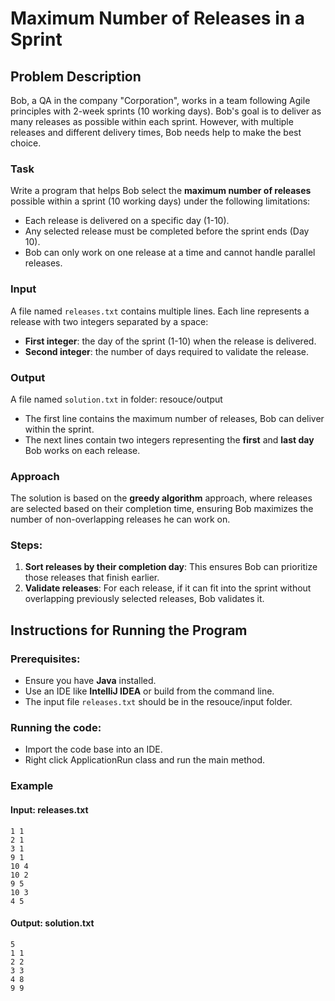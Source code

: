 # Maximum Number of Releases in a Sprint

## Problem Description

Bob, a QA in the company "Corporation", works in a team following Agile principles with 2-week sprints (10 working days). Bob's goal is to deliver as many releases as possible within each sprint. However, with multiple releases and different delivery times, Bob needs help to make the best choice.

### Task

Write a program that helps Bob select the **maximum number of releases** possible within a sprint (10 working days) under the following limitations:

- Each release is delivered on a specific day (1-10).
- Any selected release must be completed before the sprint ends (Day 10).
- Bob can only work on one release at a time and cannot handle parallel releases.

### Input

A file named `releases.txt` contains multiple lines. 
Each line represents a release with two integers separated by a space:
- **First integer**: the day of the sprint (1-10) when the release is delivered.
- **Second integer**: the number of days required to validate the release.

### Output

A file named `solution.txt` in folder: resouce/output
- The first line contains the maximum number of releases, Bob can deliver within the sprint.
- The next lines contain two integers representing the **first** and **last day** Bob works on each release.

### Approach
The solution is based on the **greedy algorithm** approach, where releases are selected based on their completion time, ensuring Bob maximizes the number of non-overlapping releases he can work on.

### Steps:
1. **Sort releases by their completion day**: This ensures Bob can prioritize those releases that finish earlier.
2. **Validate releases**: For each release, if it can fit into the sprint without overlapping previously selected releases, Bob validates it.

## Instructions for Running the Program

### Prerequisites:
- Ensure you have **Java** installed.
- Use an IDE like **IntelliJ IDEA** or build from the command line.
- The input file `releases.txt` should be in the resouce/input folder.

### Running the code:
- Import the code base into an IDE.
- Right click ApplicationRun class and run the main method.

### Example
#### Input: releases.txt
```
1 1
2 1
3 1
9 1
10 4
10 2
9 5
10 3
4 5
```

#### Output: solution.txt
```
5
1 1
2 2
3 3
4 8
9 9
```
  
